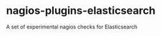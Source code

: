 nagios-plugins-elasticsearch
============================

A set of experimental nagios checks for Elasticsearch
